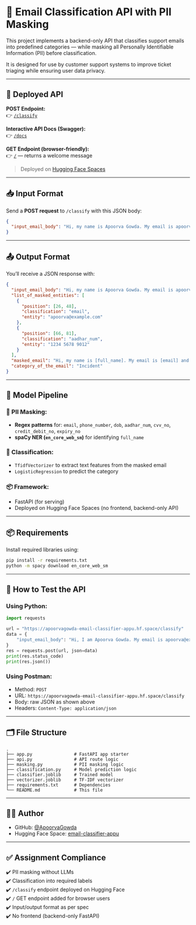 # 📧 Email Classification API with PII Masking

This project implements a backend-only API that classifies support emails into predefined categories — while masking all Personally Identifiable Information (PII) before classification.

It is designed for use by customer support systems to improve ticket triaging while ensuring user data privacy.

---

## 🚀 Deployed API

**POST Endpoint:**  
👉 [`/classify`](https://apoorvagowda-email-classifier-appu.hf.space/classify)

**Interactive API Docs (Swagger):**  
👉 [`/docs`](https://apoorvagowda-email-classifier-appu.hf.space/docs#/default/classify_email_classify_post)

**GET Endpoint (browser-friendly):**  
👉 [`/`](https://apoorvagowda-email-classifier-appu.hf.space) — returns a welcome message

> Deployed on [Hugging Face Spaces](https://huggingface.co/spaces/apoorvagowda/email-classifier-appu)

---

## 📥 Input Format

Send a **POST request** to `/classify` with this JSON body:

```json
{
  "input_email_body": "Hi, my name is Apoorva Gowda. My email is apoorva@example.com and my Aadhar is 1234 5678 9012."
}
```

---

## 📤 Output Format

You’ll receive a JSON response with:

```json
{
  "input_email_body": "Hi, my name is Apoorva Gowda. My email is apoorva@example.com and my Aadhar is 1234 5678 9012.",
  "list_of_masked_entities": [
    {
      "position": [26, 48],
      "classification": "email",
      "entity": "apoorva@example.com"
    },
    {
      "position": [66, 81],
      "classification": "aadhar_num",
      "entity": "1234 5678 9012"
    }
  ],
  "masked_email": "Hi, my name is [full_name]. My email is [email] and my Aadhar is [aadhar_num].",
  "category_of_the_email": "Incident"
}
```

---

## 🧠 Model Pipeline

### 🔐 PII Masking:
- **Regex patterns** for: `email`, `phone_number`, `dob`, `aadhar_num`, `cvv_no`, `credit_debit_no`, `expiry_no`
- **spaCy NER (`en_core_web_sm`)** for identifying `full_name`

### 🧠 Classification:
- `TfidfVectorizer` to extract text features from the masked email
- `LogisticRegression` to predict the category

### 📦 Framework:
- FastAPI (for serving)
- Deployed on Hugging Face Spaces (no frontend, backend-only API)

---

## 📦 Requirements

Install required libraries using:

```bash
pip install -r requirements.txt
python -m spacy download en_core_web_sm
```

---

## 🧪 How to Test the API

### Using Python:

```python
import requests

url = "https://apoorvagowda-email-classifier-appu.hf.space/classify"
data = {
    "input_email_body": "Hi, I am Apoorva Gowda. My email is apoorva@example.com. I need help with login."
}
res = requests.post(url, json=data)
print(res.status_code)
print(res.json())
```

### Using Postman:
- Method: `POST`
- URL: `https://apoorvagowda-email-classifier-appu.hf.space/classify`
- Body: raw JSON as shown above
- Headers: `Content-Type: application/json`

---

## 🗂 File Structure

```plaintext
.
├── app.py                # FastAPI app starter
├── api.py                # API route logic
├── masking.py            # PII masking logic
├── classification.py     # Model prediction logic
├── classifier.joblib     # Trained model
├── vectorizer.joblib     # TF-IDF vectorizer
├── requirements.txt      # Dependencies
└── README.md             # This file
```

---

## 👩‍💻 Author

- GitHub: [@ApoorvaGowda](https://github.com/ApoorvaGowda)
- Hugging Face Space: [email-classifier-appu](https://huggingface.co/spaces/apoorvagowda/email-classifier-appu)

---

## ✅ Assignment Compliance

✔️ PII masking without LLMs  
✔️ Classification into required labels  
✔️ `/classify` endpoint deployed on Hugging Face  
✔️ `/` GET endpoint added for browser users  
✔️ Input/output format as per spec  
✔️ No frontend (backend-only FastAPI)

